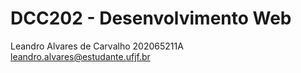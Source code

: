 # DCC202 - Desenvolvimento Web
Leandro Alvares de Carvalho 202065211A
leandro.alvares@estudante.ufjf.br